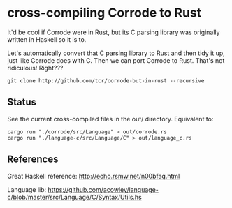 # cross-compiling Corrode to Rust

It'd be cool if Corrode were in Rust, but its C parsing library was originally
written in Haskell so it is to.

Let's automatically convert that C parsing library to Rust and then tidy it up,
just like Corrode does with C. Then we can port Corrode to Rust. That's not
ridiculous! Right???

```
git clone http://github.com/tcr/corrode-but-in-rust --recursive
```

## Status

See the current cross-compiled files in the out/ directory. Equivalent to:

```
cargo run "./corrode/src/Language" > out/corrode.rs
cargo run "./language-c/src/Language/C" > out/language_c.rs
```

## References

Great Haskell reference: http://echo.rsmw.net/n00bfaq.html

Language lib: https://github.com/acowley/language-c/blob/master/src/Language/C/Syntax/Utils.hs
